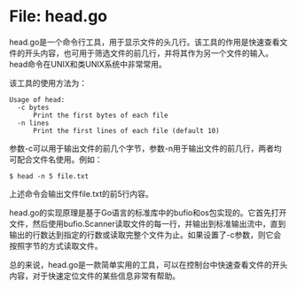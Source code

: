# File: head.go

head.go是一个命令行工具，用于显示文件的头几行。该工具的作用是快速查看文件的开头内容，也可用于筛选文件的前几行，并将其作为另一个文件的输入。head命令在UNIX和类UNIX系统中非常常用。

该工具的使用方法为： 

```
Usage of head:
  -c bytes
      Print the first bytes of each file
  -n lines
      Print the first lines of each file (default 10)
```

参数-c可以用于输出文件的前几个字节，参数-n用于输出文件的前几行，两者均可配合文件名使用。例如：

```
$ head -n 5 file.txt
```

上述命令会输出文件file.txt的前5行内容。

head.go的实现原理是基于Go语言的标准库中的bufio和os包实现的。它首先打开文件，然后使用bufio.Scanner读取文件的每一行，并输出到标准输出流中，直到输出的行数达到指定的行数或读取完整个文件为止。如果设置了-c参数，则它会按照字节的方式读取文件。

总的来说，head.go是一款简单实用的工具，可以在控制台中快速查看文件的开头内容，对于快速定位文件的某些信息非常有帮助。


